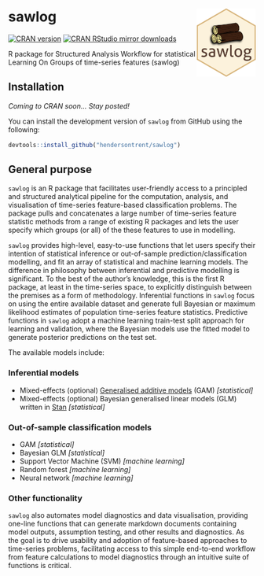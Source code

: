 
# sawlog <img src="man/figures/logo.png" align="right" width="120" />

[![CRAN
version](http://www.r-pkg.org/badges/version/catch22)](http://www.r-pkg.org/pkg/catch22)
[![CRAN RStudio mirror
downloads](http://cranlogs.r-pkg.org/badges/catch22)](http://www.r-pkg.org/pkg/catch22)

R package for Structured Analysis Workflow for statistical Learning On
Groups of time-series features (sawlog)

## Installation

*Coming to CRAN soon… Stay posted\!*

You can install the development version of `sawlog` from GitHub using
the following:

``` r
devtools::install_github("hendersontrent/sawlog")
```

## General purpose

`sawlog` is an R package that facilitates user-friendly access to a
principled and structured analytical pipeline for the computation,
analysis, and visualisation of time-series feature-based classification
problems. The package pulls and concatenates a large number of
time-series feature statistic methods from a range of existing R
packages and lets the user specify which groups (or all) of the these
features to use in modelling.

`sawlog` provides high-level, easy-to-use functions that let users
specify their intention of statistical inference or out-of-sample
prediction/classification modelling, and fit an array of statistical and
machine learning models. The difference in philosophy between
inferential and predictive modelling is significant. To the best of the
author’s knowledge, this is the first R package, at least in the
time-series space, to explicitly distinguish between the premises as a
form of methodology. Inferential functions in `sawlog` focus on using
the entire available dataset and generate full Bayesian or maximum
likelihood estimates of population time-series feature statistics.
Predictive functions in `sawlog` adopt a machine learning train-test
split approach for learning and validation, where the Bayesian models
use the fitted model to generate posterior predictions on the test set.

The available models include:

### Inferential models

  - Mixed-effects (optional) [Generalised additive
    models](https://en.wikipedia.org/wiki/Generalized_additive_model)
    (GAM) *\[statistical\]*
  - Mixed-effects (optional) Bayesian generalised linear models (GLM)
    written in [Stan](https://mc-stan.org) *\[statistical\]*

### Out-of-sample classification models

  - GAM *\[statistical\]*
  - Bayesian GLM *\[statistical\]*
  - Support Vector Machine (SVM) *\[machine learning\]*
  - Random forest *\[machine learning\]*
  - Neural network *\[machine learning\]*

### Other functionality

`sawlog` also automates model diagnostics and data visualisation,
providing one-line functions that can generate markdown documents
containing model outputs, assumption testing, and other results and
diagnostics. As the goal is to drive usability and adoption of
feature-based approaches to time-series problems, facilitating access to
this simple end-to-end workflow from feature calculations to model
diagnostics through an intuitive suite of functions is critical.
